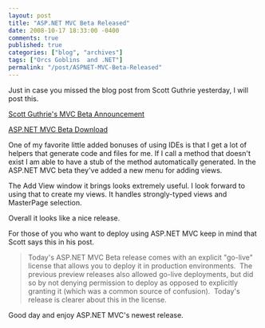 ```yaml
---
layout: post
title: "ASP.NET MVC Beta Released"
date: 2008-10-17 18:33:00 -0400
comments: true
published: true
categories: ["blog", "archives"]
tags: ["Orcs Goblins  and .NET"]
permalink: "/post/ASPNET-MVC-Beta-Released"
---
```

<!-- more -->

<p>Just in case you missed the blog post from Scott Guthrie yesterday, I will post this.</p>
<p><a href="http://weblogs.asp.net/scottgu/archive/2008/10/16/asp-net-mvc-beta-released.aspx" target="_blank">Scott Guthrie's MVC Beta Announcement</a></p>
<p><a href="http://www.microsoft.com/downloads/details.aspx?FamilyId=A24D1E00-CD35-4F66-BAA0-2362BDDE0766&amp;displaylang=en" target="_blank">ASP.NET MVC Beta Download</a></p>
<p>One of my favorite little added bonuses of using IDEs is that I get a lot of helpers that generate code and files for me. If I call a method that doesn't exist I am able to have a stub of the method automatically generated. In the ASP.NET MVC beta they've added a new menu for adding views.</p>
<p>The Add View window it brings looks extremely useful. I look forward to using that to create my views. It handles strongly-typed views and MasterPage selection.</p>
<p>Overall it looks like a nice release.</p>
<p>For those of you who want to deploy using ASP.NET MVC keep in mind that Scott says this in his post.</p>
<blockquote>
<p>Today's ASP.NET MVC Beta release comes with an explicit "go-live" license that allows you to deploy it in production environments.&nbsp; The previous preview releases also allowed go-live deployments, but did so by not denying permission to deploy as opposed to explicitly granting it (which was a common source of confusion).&nbsp; Today's release is clearer about this in the license.</p>
</blockquote>
<p>Good day and enjoy ASP.NET MVC's newest release.</p>
